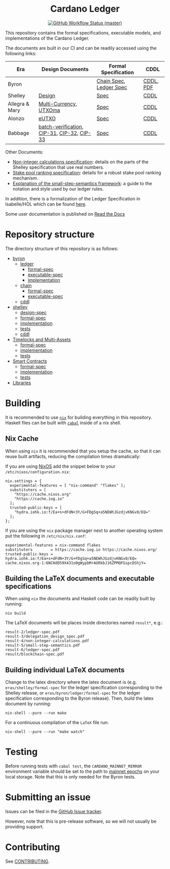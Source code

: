 <h1 align="center">Cardano Ledger</h1>

<p align="center">
  <a href="https://github.com/input-output-hk/cardano-ledger/actions/workflows/haskell.yml">
    <img alt="GitHub Workflow Status (master)" src="https://img.shields.io/github/workflow/status/input-output-hk/cardano-ledger/Haskell%20CI/master.svg?style=for-the-badge" />
  </a>
</p>

This repository contains the formal specifications, executable models,
and implementations of the Cardano Ledger.

The documents are built in our CI and can be readily accessed using the
following links:

Era | Design Documents | Formal Specification | CDDL
----|------------------|----------------------|-----
Byron | | [Chain Spec](https://hydra.iohk.io/job/Cardano/cardano-ledger/byronChainSpec/latest/download-by-type/doc-pdf/blockchain-spec "Specification of the Blockchain Layer"), [Ledger Spec](https://hydra.iohk.io/job/Cardano/cardano-ledger/byronLedgerSpec/latest/download-by-type/doc-pdf/ledger-spec "A Formal Specification of the Cardano Ledger") | [CDDL](https://github.com/input-output-hk/cardano-ledger/tree/master/eras/byron/cddl-spec/byron.cddl), [PDF](https://hydra.iohk.io/job/Cardano/cardano-ledger/blocksCDDLSpec/latest/download-by-type/doc-pdf/binary)
Shelley | [Design](https://hydra.iohk.io/job/Cardano/cardano-ledger/delegationDesignSpec/latest/download-by-type/doc-pdf/delegation_design_spec "Design Specification for Delegation and Incentives in Cardano") | [Spec](https://hydra.iohk.io/job/Cardano/cardano-ledger/shelleyLedgerSpec/latest/download-by-type/doc-pdf/ledger-spec "A Formal Specification of the Cardano Ledger") | [CDDL](https://github.com/input-output-hk/cardano-ledger/tree/master/eras/shelley/test-suite/cddl-files)
Allegra & Mary | [Multi-Currency](https://eprint.iacr.org/2020/895 "Multi-Currency Ledgers"), [UTXOma](https://iohk.io/en/research/library/papers/utxoma-utxo-with-multi-asset-support/ "UTXOma:UTXO with Multi-Asset Support") | [Spec](https://hydra.iohk.io/job/Cardano/cardano-ledger/specs.shelley-ma/latest/download-by-type/doc-pdf/shelley-ma "A Formal Specification of the Cardano Ledger with a Native Multi-Asset Implementation") | [CDDL](https://github.com/input-output-hk/cardano-ledger/tree/master/eras/shelley-ma/test-suite/cddl-files)
Alonzo | [eUTXO](https://iohk.io/en/research/library/papers/the-extended-utxo-model/ "The Extended UTXO Model")| [Spec](https://hydra.iohk.io/job/Cardano/cardano-ledger/specs.alonzo-ledger/latest/download-by-type/doc-pdf/alonzo-changes "A Formal Specification of the Cardano Ledger integrating Plutus Core") | [CDDL](https://github.com/input-output-hk/cardano-ledger/tree/master/eras/alonzo/test-suite/cddl-files)
Babbage | [batch-verification](https://iohk.io/en/research/library/papers/on-uc-secure-range-extension-and-batch-verification-for-ecvrf/ "On UC-Secure Range Extension and Batch Verification for ECVRF"), [CIP-31](https://github.com/cardano-foundation/CIPs/pull/159 "Reference inputs"), [CIP-32](https://github.com/cardano-foundation/CIPs/pull/160 "Inline datums"), [CIP-33](https://github.com/cardano-foundation/CIPs/pull/161 "Reference scripts") | [Spec](https://hydra.iohk.io/job/Cardano/cardano-ledger/specs.babbage-ledger/latest/download-by-type/doc-pdf/babbage-changes "Formal Specification of the Cardano Ledger for the Babbage era") | [CDDL](https://github.com/input-output-hk/cardano-ledger/tree/master/eras/babbage/test-suite/cddl-files)


Other Documents:
- [Non-integer calculations specification](https://hydra.iohk.io/job/Cardano/cardano-ledger/nonIntegerCalculations/latest/download-by-type/doc-pdf/non-integer-calculations): details on the parts of the Shelley specification that use real numbers.
- [Stake pool ranking specification](https://hydra.iohk.io/job/Cardano/cardano-ledger/specs.pool-ranking/latest/download-by-type/doc-pdf/pool-ranking): details for a robust stake pool ranking mechanism.
- [Explanation of the small-step-semantics framework](https://hydra.iohk.io/job/Cardano/cardano-ledger/semanticsSpec/latest/download-by-type/doc-pdf/small-step-semantics): a guide to the notation and style used by our ledger rules.

In addition, there is a formalization of the Ledger Specification in Isabelle/HOL which can be found [here](https://github.com/input-output-hk/fm-ledger-formalization).

Some user documentation is published on [Read the Docs](https://cardano-ledger.readthedocs.io/en/latest)

# Repository structure

The directory structure of this repository is as follows:

- [byron](./eras/byron)
  - [ledger](./eras/byron/ledger)
    - [formal-spec](./eras/byron/ledger/formal-spec)
    - [executable-spec](./eras/byron/ledger/executable-spec)
    - [implementation](./eras/byron/ledger/impl)
  - [chain](./eras/byron/chain)
    - [formal-spec](./eras/byron/chain/formal-spec)
    - [executable-spec](./eras/byron/chain/executable-spec)
  - [cddl](./eras/byron/cddl-spec)
- [shelley](./eras/shelley)
  - [design-spec](./eras/shelley/design-spec)
  - [formal-spec](./eras/shelley/formal-spec)
  - [implementation](./eras/shelley/impl)
  - [tests](./eras/shelley/test-suite)
  - [cddl](./eras/shelley/test-suite/cddl-files)
- [Timelocks and Multi-Assets](./eras/shelley-ma)
    - [formal-spec](./eras/shelley-ma/formal-spec)
    - [implementation](./eras/shelley-ma/impl)
    - [tests](./eras/shelley-ma/test-suite)
- [Smart Contracts](./eras/alonzo)
    - [formal-spec](./eras/alonzo/formal-spec)
    - [implementation](./eras/alonzo/impl)
    - [tests](./eras/alonzo/test-suite)
- [Libraries](./libs)

# Building

It is recommended to use [`nix`](https://nixos.org/nix/download.html) for building everything in this repository.
Haskell files can be built with [`cabal`](https://www.haskell.org/cabal/) inside of a nix shell.

## Nix Cache

When using `nix` it is recommended that you setup the cache, so that it can
reuse built artifacts, reducing the compilation times dramatically:

If you are using [NixOS](https://nixos.org/) add the snippet below to your
`/etc/nixos/configuration.nix`:

```
nix.settings = {
  experimental-features = [ "nix-command" "flakes" ];
  substituters = [
    "https://cache.nixos.org"
    "https://cache.iog.io"
  ];
  trusted-public-keys = [
    "hydra.iohk.io:f/Ea+s+dFdN+3Y/G+FDgSq+a5NEWhJGzdjvKNGv0/EQ="
  ];
};
```

If you are using the `nix` package manager next to another operating system put
the following in `/etc/nix/nix.conf`:

```
experimental-features = nix-command flakes
substituters        = https://cache.iog.io https://cache.nixos.org/
trusted-public-keys = hydra.iohk.io:f/Ea+s+dFdN+3Y/G+FDgSq+a5NEWhJGzdjvKNGv0/EQ= cache.nixos.org-1:6NCHdD59X431o0gWypbMrAURkbJ16ZPMQFGspcDShjY=
```

## Building the LaTeX documents and executable specifications

When using `nix` the documents and Haskell code can be readily
built by running:

```shell
nix build
```

The LaTeX documents will be places inside directories named `result*`, e.g.:

```shell
result-2/ledger-spec.pdf
result-3/delegation_design_spec.pdf
result-4/non-integer-calculations.pdf
result-5/small-step-semantics.pdf
result-6/ledger-spec.pdf
result/blockchain-spec.pdf
```


## Building individual LaTeX documents


Change to the latex directory where the latex document is (e.g. `eras/shelley/formal-spec`
for the ledger specification corresponding to the Shelley release, or
`eras/byron/ledger/formal-spec` for the ledger specification corresponding to
the Byron release). Then, build the latex document by running:

```shell
nix-shell --pure --run make
```

For a continuous compilation of the `LaTeX` file run:

```shell
nix-shell --pure --run "make watch"
```

# Testing

Before running tests with `cabal test`, the `CARDANO_MAINNET_MIRROR` environment variable should be set to the path to [mainnet epochs](https://github.com/input-output-hk/cardano-mainnet-mirror/tree/master/epochs) on your local storage.
Note that this is only needed for the Byron tests.

# Submitting an issue

Issues can be filed in the [GitHub Issue tracker](https://github.com/input-output-hk/cardano-ledger/issues).

However, note that this is pre-release software, so we will not usually be providing support.

# Contributing

See [CONTRIBUTING](https://github.com/input-output-hk/cardano-ledger/blob/master/CONTRIBUTING.md).
